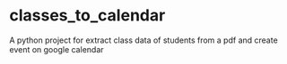 # classes_to_calendar
A python project for extract class data of students from a pdf and create event on google calendar
